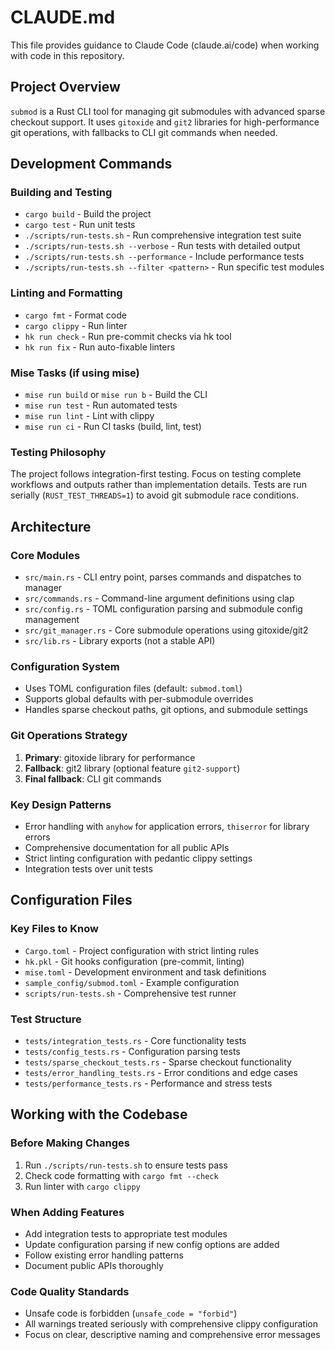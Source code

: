 <!--
SPDX-FileCopyrightText: 2025 Adam Poulemanos <89049923+bashandbone@users.noreply.github.com>

SPDX-License-Identifier: LicenseRef-PlainMIT OR MIT
-->

# CLAUDE.md

This file provides guidance to Claude Code (claude.ai/code) when working with code in this repository.

## Project Overview

`submod` is a Rust CLI tool for managing git submodules with advanced sparse checkout support. It uses `gitoxide` and `git2` libraries for high-performance git operations, with fallbacks to CLI git commands when needed.

## Development Commands

### Building and Testing

- `cargo build` - Build the project
- `cargo test` - Run unit tests
- `./scripts/run-tests.sh` - Run comprehensive integration test suite
- `./scripts/run-tests.sh --verbose` - Run tests with detailed output
- `./scripts/run-tests.sh --performance` - Include performance tests
- `./scripts/run-tests.sh --filter <pattern>` - Run specific test modules

### Linting and Formatting

- `cargo fmt` - Format code
- `cargo clippy` - Run linter
- `hk run check` - Run pre-commit checks via hk tool
- `hk run fix` - Run auto-fixable linters

### Mise Tasks (if using mise)

- `mise run build` or `mise run b` - Build the CLI
- `mise run test` - Run automated tests
- `mise run lint` - Lint with clippy
- `mise run ci` - Run CI tasks (build, lint, test)

### Testing Philosophy

The project follows integration-first testing. Focus on testing complete workflows and outputs rather than implementation details. Tests are run serially (`RUST_TEST_THREADS=1`) to avoid git submodule race conditions.

## Architecture

### Core Modules

- `src/main.rs` - CLI entry point, parses commands and dispatches to manager
- `src/commands.rs` - Command-line argument definitions using clap
- `src/config.rs` - TOML configuration parsing and submodule config management
- `src/git_manager.rs` - Core submodule operations using gitoxide/git2
- `src/lib.rs` - Library exports (not a stable API)

### Configuration System

- Uses TOML configuration files (default: `submod.toml`)
- Supports global defaults with per-submodule overrides
- Handles sparse checkout paths, git options, and submodule settings

### Git Operations Strategy

1. **Primary**: gitoxide library for performance
2. **Fallback**: git2 library (optional feature `git2-support`)
3. **Final fallback**: CLI git commands

### Key Design Patterns

- Error handling with `anyhow` for application errors, `thiserror` for library errors
- Comprehensive documentation for all public APIs
- Strict linting configuration with pedantic clippy settings
- Integration tests over unit tests

## Configuration Files

### Key Files to Know

- `Cargo.toml` - Project configuration with strict linting rules
- `hk.pkl` - Git hooks configuration (pre-commit, linting)
- `mise.toml` - Development environment and task definitions
- `sample_config/submod.toml` - Example configuration
- `scripts/run-tests.sh` - Comprehensive test runner

### Test Structure

- `tests/integration_tests.rs` - Core functionality tests
- `tests/config_tests.rs` - Configuration parsing tests
- `tests/sparse_checkout_tests.rs` - Sparse checkout functionality
- `tests/error_handling_tests.rs` - Error conditions and edge cases
- `tests/performance_tests.rs` - Performance and stress tests

## Working with the Codebase

### Before Making Changes

1. Run `./scripts/run-tests.sh` to ensure tests pass
2. Check code formatting with `cargo fmt --check`
3. Run linter with `cargo clippy`

### When Adding Features

- Add integration tests to appropriate test modules
- Update configuration parsing if new config options are added
- Follow existing error handling patterns
- Document public APIs thoroughly

### Code Quality Standards

- Unsafe code is forbidden (`unsafe_code = "forbid"`)
- All warnings treated seriously with comprehensive clippy configuration
- Focus on clear, descriptive naming and comprehensive error messages
